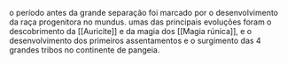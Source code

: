 o período antes da grande separação foi marcado por o desenvolvimento da raça progenitora no mundus. umas das principais evoluções foram o descobrimento da [[Auricite]] e da magia dos  [[Magia rúnica]], e o desenvolvimento dos primeiros assentamentos e o surgimento das 4 grandes tribos no continente de pangeia.